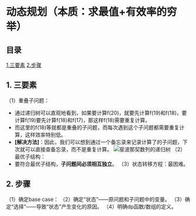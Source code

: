 # 动态规划（本质：求最值+有效率的穷举）

## 目录
[1.三要素](#1-三要素)
[2.步骤](#2-步骤)


## 1. 三要素
（1）重叠子问题：
- 通过递归树可以直观地看到，如果要计算f(20)，就要先计算f(19)和f(18)，要计算f(19)要先计算f(18)和f(17)，那这样f(18)需要重复计算。
- 而这里的f(18)等就都是重叠的子问题，而每次遇到这个子问题都需要重复计算，这样效率特别低。
- **[解决方法]**：因此，我们可以想到通过一个备忘录来记录计算了的子问题，下次就可以直接查备忘录，而不是重复计算。
![斐波那契数列的递归树](https://github.com/Vagueo/Algorithm/blob/main/images/%E6%96%90%E6%B3%A2%E9%82%A3%E5%A5%91%E6%95%B0%E5%88%97%E7%9A%84%E9%80%92%E5%BD%92%E6%A0%91.png '斐波那契数列的递归树')
（2）最优子结构：
- 要符合最优子结构，**子问题间必须相互独立**。
（3）状态转移方程：最困难。
## 2. 步骤
（1）确定base case：
（2）确定“状态”——原问题和子问题中的变量。
（3）确定“选择”——导致“状态”产生变化的原因。
（4）明确dp函数/数组的定义。
